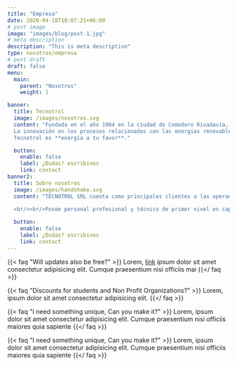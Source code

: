 ```yaml
---
title: "Empresa"
date: 2020-04-18T10:07:21+06:00
# post image
image: "images/blog/post-1.jpg"
# meta description
description: "This is meta description"
type: nosotros/empresa
# post draft
draft: false
menu:
  main:
    parent: "Nosotros"
    weight: 1

banner:
  title: Tecnotrol
  image: /images/nosotros.svg
  content: "Fundada en el año 1994 en la ciudad de Comodoro Rivadavia, se especializa en sistemas de automatización, instrumentación y control de procesos productivos. Además, fabrica y desarrolla soluciones vinculadas con las energías renovables.<br/><br/>
  La innovación en los procesos relacionados con las energías renovables hace que Tecnotrol sea unaempresa con un potencial tangible que se extiende por todo el país y otros lugares en el mundo.
  Tecnotrol es **energía a tu favor**."

  button:
    enable: false 
    label: ¿Dudas? escribinos
    link: contact
banner2:
  title: Sobre nosotros
  image: /images/handshake.svg
  content: "TECNOTROL SRL cuenta como principales clientes a las operadoras de yacimientos petroleros de la región y prestigiosas empresas contratistas, de ingeniería y de servicio públicos.
  
  <br/><br/>Posee personal profesional y técnico de primer nivel en capacitación constante.<br/><br/>Cuenta con infraestructura operativa, recursos técnicos y medios logísticos para ejecutar obras y servicios de alta calidad, resguardando la seguridady la salud de las personas y el medio ambiente."

  button:
    enable: false 
    label: ¿Dudas? escribinos
    link: contact
---
```


{{< faq "Will updates also be free?" >}}
Lorem, [link](https://examplesite.com) _ipsum_ dolor sit amet consectetur adipisicing elit. Cumque praesentium nisi officiis mai
{{</ faq >}}

{{< faq "Discounts for students and Non Profit Organizations?" >}}
Lorem, ipsum dolor sit amet consectetur adipisicing elit. 
{{</ faq >}}

{{< faq "I need something unique, Can you make it?" >}}
Lorem, ipsum dolor sit amet consectetur adipisicing elit. Cumque praesentium nisi officiis maiores quia sapiente
{{</ faq >}}

{{< faq "I need something unique, Can you make it?" >}}
Lorem, ipsum dolor sit amet consectetur adipisicing elit. Cumque praesentium nisi officiis maiores quia sapiente
{{</ faq >}}
